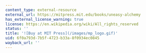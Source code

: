 ```yaml
---
content_type: external-resource
external_url: https://mitpress.mit.edu/books/uneasy-alchemy
has_external_license_warning: true
license: https://en.wikipedia.org/wiki/All_rights_reserved
status: ''
title: '![Buy at MIT Press](/images/mp_logo.gif)'
uid: 6f0a793d-7b5f-4723-b33a-8f0934ec0845
wayback_url: ''
---
```

